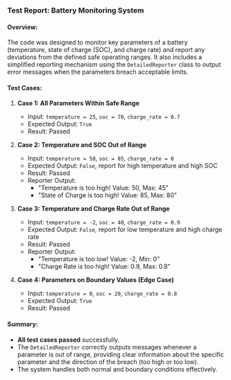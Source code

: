 ### Test Report: Battery Monitoring System

#### Overview:
The code was designed to monitor key parameters of a battery (temperature, state of charge (SOC), and charge rate) and report any deviations from the defined safe operating ranges. It also includes a simplified reporting mechanism using the `DetailedReporter` class to output error messages when the parameters breach acceptable limits.

#### Test Cases:
1. **Case 1: All Parameters Within Safe Range**
   - Input: `temperature = 25`, `soc = 70`, `charge_rate = 0.7`
   - Expected Output: `True`
   - Result: Passed
   
2. **Case 2: Temperature and SOC Out of Range**
   - Input: `temperature = 50`, `soc = 85`, `charge_rate = 0`
   - Expected Output: `False`, report for high temperature and high SOC
   - Result: Passed
   - Reporter Output:
     - "Temperature is too high! Value: 50, Max: 45"
     - "State of Charge is too high! Value: 85, Max: 80"
   
3. **Case 3: Temperature and Charge Rate Out of Range**
   - Input: `temperature = -2`, `soc = 40`, `charge_rate = 0.9`
   - Expected Output: `False`, report for low temperature and high charge rate
   - Result: Passed
   - Reporter Output:
     - "Temperature is too low! Value: -2, Min: 0"
     - "Charge Rate is too high! Value: 0.9, Max: 0.8"
   
4. **Case 4: Parameters on Boundary Values (Edge Case)**
   - Input: `temperature = 0`, `soc = 20`, `charge_rate = 0.8`
   - Expected Output: `True`
   - Result: Passed

#### Summary:
- **All test cases passed** successfully.
- The `DetailedReporter` correctly outputs messages whenever a parameter is out of range, providing clear information about the specific parameter and the direction of the breach (too high or too low).
- The system handles both normal and boundary conditions effectively.
